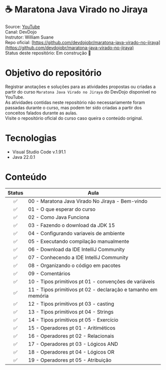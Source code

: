 <h1>☕ Maratona Java Virado no Jiraya</h1>

Source: [YouTube](https://bit.ly/46wWaFr) <br />
Canal: DevDojo <br />
Instrutor: William Suane <br />
Repo oficial: [https://github.com/devdojobr/maratona-java-virado-no-jiraya](https://github.com/devdojobr/maratona-java-virado-no-jiraya) <br />
Status deste repositório: Em construção 🚧


# Objetivo do repositório
Registrar anotações e soluções para as atividades propostas ou criadas a partir do curso `Maratona Java Virado no Jiraya` do DevDojo disponível no YouTube. <br />
As atividades contidas neste repositório não necessariamente foram passadas durante o curso, mas podem ter sido criadas a partir dos conceitos falados durante as aulas. <br />
Visite o repositório oficial do curso caso queira o conteúdo original.

# Tecnologias
* Visual Studio Code v.1.91.1
* Java 22.0.1

# Conteúdo

| Status | Aula                                                        |
|:--:    |--                                                           |
|✅      |00 - Maratona Java Virado No Jiraya - Bem-vindo              |
|✅      |01 - O que esperar do curso                                  |
|✅      |02 - Como Java Funciona                                      |
|✅      |03 - Fazendo o download da JDK 15                            |
|✅      |04 - Configurando variaveis de ambiente                      |
|✅      |05 - Executando compilação manualmente                       |
|✅      |06 - Download da IDE IntelliJ Community                      |
|✅      |07 - Conhecendo a IDE IntelliJ Community                     |
|✅      |08 - Organizando o código em pacotes                         |
|✅      |09 - Comentários                                             |
|✅      |10 - Tipos primitivos pt 01 - convenções de variáveis        |
|✅      |11 - Tipos primitivos pt 02 - declaração e tamanho em memória|
|✅      |12 - Tipos primitivos pt 03 - casting                        |
|✅      |13 - Tipos primitivos pt 04 - Strings                        |
|✅      |14 - Tipos primitivos pt 05 - Exercício                      |
|✅      |15 - Operadores pt 01 - Aritiméticos                         |
|✅      |16 - Operadores pt 02 - Relacionais                          |
|✅      |17 - Operadores pt 03 - Lógicos AND                          |
|✅      |18 - Operadores pt 04 - Lógicos OR                           |
|✅      |19 - Operadores pt 05 - Atribuição                           |

